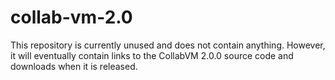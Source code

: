 # collab-vm-2.0
This repository is currently unused and does not contain anything. However, it will eventually contain links to the CollabVM 2.0.0 source code and downloads when it is released.
